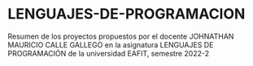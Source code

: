 # LENGUAJES-DE-PROGRAMACION
Resumen de los proyectos propuestos por el docente JOHNATHAN MAURICIO CALLE GALLEGO en la asignatura LENGUAJES DE PROGRAMACIÓN de la universidad EAFIT, semestre 2022-2
